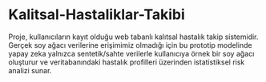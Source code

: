 # Kalitsal-Hastaliklar-Takibi
Proje, kullanıcıların kayıt olduğu web tabanlı kalıtsal hastalık takip sistemidir. Gerçek soy ağacı verilerine erişimimiz olmadığı için bu prototip modelinde yapay zeka yalnızca sentetik/sahte verilerle kullanıcıya örnek bir soy ağacı oluşturur ve veritabanındaki hastalık profilleri üzerinden istatistiksel risk analizi sunar.
